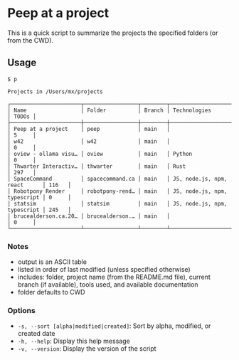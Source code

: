 # Peep at a project

This is a quick script to summarize the projects the specified folders (or from the CWD).

## Usage

```
$ p

Projects in /Users/mx/projects

┌──────────────────────┬─────────────────┬────────┬──────────────────────────────┬───────┐
│ Name                 │ Folder          │ Branch │ Technologies                 │ TODOs │
├──────────────────────┼─────────────────┼────────┼──────────────────────────────┼───────┤
│ Peep at a project    │ peep            │ main   │                              │ 5     │
│ w42                  │ w42             │ main   │                              │ 0     │
│ oview - ollama visu… │ oview           │ main   │ Python                       │ 0     │
│ Thwarter Interactiv… │ thwarter        │ main   │ Rust                         │ 297   │
│ SpaceCommand         │ spacecommand.ca │ main   │ JS, node.js, npm, react      │ 116   │
│ Robotpony Render     │ robotpony-rend… │ main   │ JS, node.js, npm, typescript │ 0     │
│ statsim              │ statsim         │ main   │ JS, node.js, npm, typescript │ 245   │
│ brucealderson.ca.20… │ brucealderson.… │ main   │                              │ 0     │
└──────────────────────┴─────────────────┴────────┴──────────────────────────────┴───────┘
```

### Notes

- output is an ASCII table
- listed in order of last modified (unless specified otherwise)
- includes: folder, project name (from the README.md file), current branch (if available), tools used, and available documentation
- folder defaults to CWD

### Options

- `-s, --sort [alpha|modified|created]`: Sort by alpha, modified, or created date
- `-h, --help`: Display this help message
- `-v, --version`: Display the version of the script
